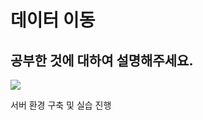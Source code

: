 # 데이터 이동

## 공부한 것에 대하여 설명해주세요.

<img src="https://user-images.githubusercontent.com/103404127/219646682-40c971bd-ab9a-4c95-9b61-5a82c5552c7c.jpg">

서버 환경 구축 및 실습 진행
